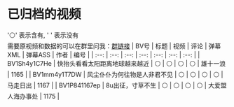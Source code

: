 # 已归档的视频
'⚪' 表示含有, ' ' 表示没有  
需要原视频和数据的可以在群里问我：[群链接](https://t.me/NnWinter)
| BV号 | 标题 | 视频 | 评论 | 弹幕XML | 弹幕ASS | 作者 | 编号 |
| :--: | :--: | :--: | :--: | :--: | :--: | :--: |
| BV1Sh4y1C7He | 快抬头看看太阳距离地球越来越近 | ⚪ | ⚪ | ⚪ | ⚪ | 雄十一浪 | 1165 |
| BV1mm4y1T7DW | 风尘仆仆为何往物是人非君不见 | ⚪ | ⚪ | ⚪ | ⚪ | 马走日出 | 1167 |
| BV1P841167ep | 8u出征，寸草不生 | ⚪ | ⚪ | ⚪ | ⚪ | 大爱盟人海办事处 | 1175 |
